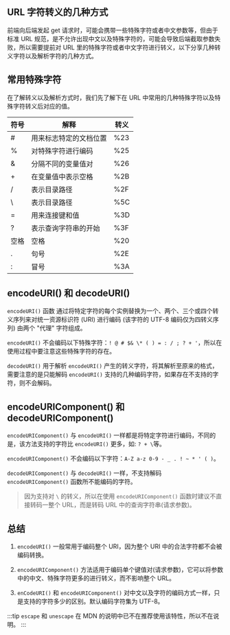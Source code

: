 ## URL 字符转义的几种方式

前端向后端发起 get 请求时，可能会携带一些特殊字符或者中文参数等，但由于标准 URL 规范，是不允许出现中文以及特殊字符的，可能会导致后端截取参数失败，所以需要提前对 URL 里的特殊字符或者中文字符进行转义，以下分享几种转义字符以及解析字符的几种方式。

## 常用特殊字符

在了解转义以及解析方式时，我们先了解下在 URL 中常用的几种特殊字符以及特殊字符转义后对应的值。

| 符号 | 解释                   | 转义 |
| ---- | ---------------------- | ---- |
| #    | 用来标志特定的文档位置 | %23  |
| %    | 对特殊字符进行编码     | %25  |
| &    | 分隔不同的变量值对     | %26  |
| +    | 在变量值中表示空格     | %2B  |
| /    | 表示目录路径           | %2F  |
| \    | 表示目录路径           | %5C  |
| =    | 用来连接键和值         | %3D  |
| ?    | 表示查询字符串的开始   | %3F  |
| 空格 | 空格                   | %20  |
| .    | 句号                   | %2E  |
| :    | 冒号                   | %3A  |

## encodeURI() 和 decodeURI()

`encodeURI()` 函数 通过将特定字符的每个实例替换为一个、两个、三个或四个转义序列来对统一资源标识符 (URI) 进行编码 (该字符的 UTF-8 编码仅为四转义序列) 由两个 "代理" 字符组成。

`encodeURI()` 不会编码以下特殊字符：`! @ # $& \* ( ) = : / ; ? + '`，所以在使用过程中要注意这些特殊字符的存在。

`decodeURI()` 用于解析 `encodeURI()` 产生的转义字符，将其解析至原来的格式，需要注意的是只能解码 `encodeURI()` 支持的几种编码字符，如果存在不支持的字符，则不会解码。

## encodeURIComponent() 和 decodeURIComponent()

`encodeURIComponent()` 与 `encodeURI()` 一样都是将特定字符进行编码，不同的是，该方法支持的字符比 `encodeURI()` 更多，如: `? + \`等。

`encodeURIComponent()` 不会编码以下字符：`A-Z a-z 0-9 - _ . ! ~ * ' ( )`。

`decodeURIComponent()` 与 `decodeURI()` 一样，不支持解码 `encodeURIComponent()` 函数所不能编码的字符。

> 因为支持对 `\` 的转义，所以在使用 `encodeURIComponent()` 函数时建议不直接转码一整个 URL，而是转码 URL 中的查询字符串(请求参数)。

## 总结

1. `encodeURI()` 一般常用于编码整个 URI，因为整个 URI 中的合法字符都不会被编码转换。

2. `encodeURIComponent()` 方法适用于编码单个键值对(请求参数)，它可以将参数中的中文、特殊字符更多的进行转义，而不影响整个 URL。

3. `enCodeURI()` 和 `encodeURIComponent()` 对中文以及字符的编码方式一样，只是支持的字符多少的区别。默认编码字符集为 UTF-8。

:::tip
`escape` 和 `unescape` 在 MDN 的说明中已不在推荐使用该特性，所以不在说明。
:::
